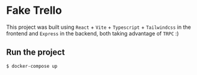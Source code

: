 # Fake Trello

This project was built using `React` + `Vite` + `Typescript` + `Tailwindcss` in the frontend and `Express` in the backend, both taking advantage of `TRPC` :) 

## Run the project

```
$ docker-compose up
```
